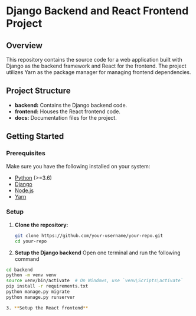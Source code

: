 # Django Backend and React Frontend Project

## Overview
This repository contains the source code for a web application built with Django as the backend framework and React for the frontend. The project utilizes Yarn as the package manager for managing frontend dependencies.

## Project Structure
- **backend:** Contains the Django backend code.
- **frontend:** Houses the React frontend code.
- **docs:** Documentation files for the project.

## Getting Started

### Prerequisites
Make sure you have the following installed on your system:
- [Python](https://www.python.org/) (>=3.6)
- [Django](https://www.djangoproject.com/)
- [Node.js](https://nodejs.org/)
- [Yarn](https://yarnpkg.com/)

### Setup
1. **Clone the repository:**
   ```bash
   git clone https://github.com/your-username/your-repo.git
   cd your-repo
2. **Setup the Django backend**
Open one terminal and run the following command
```bash
cd backend
python -m venv venv
source venv/bin/activate  # On Windows, use `venv\Scripts\activate`
pip install -r requirements.txt
python manage.py migrate
python manage.py runserver

3. **Setup the React frontend**
